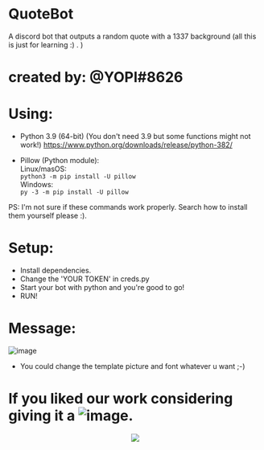# QuoteBot
A discord bot that outputs a random quote with a 1337 background (all this is just for learning :) . )
# created by: @YOPI#8626

# Using:
- Python 3.9 (64-bit) (You don't need 3.9 but some functions might not work!)
https://www.python.org/downloads/release/python-382/

- Pillow (Python module):<br />
Linux/masOS:<br />
`python3 -m pip install -U pillow`<br />
Windows:<br />
`py -3 -m pip install -U pillow`

PS: I'm not sure if these commands work properly. Search how to install them yourself please :).

# Setup:
- Install dependencies.
- Change the 'YOUR TOKEN' in creds.py
- Start your bot with python and you're good to go!
- RUN!
# Message:
![image](https://user-images.githubusercontent.com/49567393/134269239-1c06ff63-15de-434c-82b3-43c2ca5b0688.png)
- You could change the template picture and font whatever u want ;-)
# If you liked our work considering giving it a ![image](https://user-images.githubusercontent.com/49567393/134269471-c8a59e6e-b148-48d6-a9a2-d2e35a6f9bf1.png).
<div style="text-align:center"><img src="https://user-images.githubusercontent.com/49567393/134269515-5f43a482-4cb2-41f2-8395-05defd4cb0dd.png" /></div>
